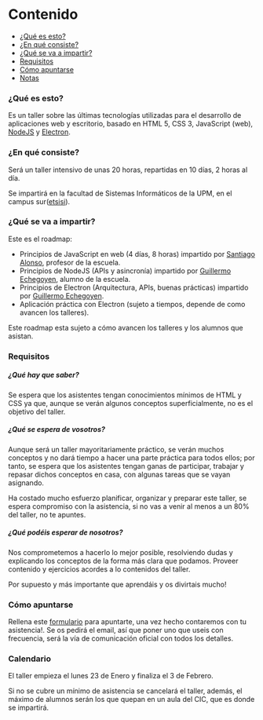# Contenido

* [¿Qué es esto?](#queesto)
* [¿En qué consiste?](#enqueconsiste)
* [¿Qué se va a impartir?](#queseimparte)
* [Requisitos](#requisitos)
* [Cómo apuntarse](#apuntarse)
* [Notas](#notas)

### ¿Qué es esto?

Es un taller sobre las últimas tecnologías utilizadas para el desarrollo de aplicaciones web y escritorio, basado en HTML 5, CSS 3, JavaScript (web), [NodeJS](https://nodejs.org/) y [Electron](http://electron.atom.io/).

### ¿En qué consiste?

Será un taller intensivo de unas 20 horas, repartidas en 10 días, 2 horas al día.

Se impartirá en la facultad de Sistemas Informáticos de la UPM, en el campus sur([etsisi](http://www.etsisi.upm.es/)).

### ¿Qué se va a impartir?

Este es el roadmap:
* Principios de JavaScript en web (4 días, 8 horas) impartido por [Santiago Alonso](https://es.linkedin.com/in/santiago-alonso-villaverde-30439a1a), profesor de la escuela.
* Principios de NodeJS (APIs y asincronía) impartido por [Guillermo Echegoyen](https://www.linkedin.com/in/guillermo-blanco-354a6a51), alumno de la escuela.
* Principios de Electron (Arquitectura, APIs, buenas prácticas) impartido por [Guillermo Echegoyen](https://www.linkedin.com/in/guillermo-blanco-354a6a51).
* Aplicación práctica con Electron (sujeto a tiempos, depende de como avancen los talleres).

Este roadmap esta sujeto a cómo avancen los talleres y los alumnos que asistan.

### Requisitos

##### ¿Qué hay que saber?

Se espera que los asistentes tengan conocimientos mínimos de HTML y CSS ya que, aunque se verán algunos conceptos superficialmente, no es el objetivo del taller.

##### ¿Qué se espera de vosotros?

Aunque será un taller mayoritariamente práctico, se verán muchos conceptos y no dará tiempo a hacer una parte práctica para todos ellos; por tanto, se espera que los asistentes tengan ganas de participar, trabajar y repasar dichos conceptos en casa, con algunas tareas que se vayan asignando.

Ha costado mucho esfuerzo planificar, organizar y preparar este taller, se espera compromiso con la asistencia, si no vas a venir al menos a un 80% del taller, no te apuntes.

##### ¿Qué podéis esperar de nosotros?

Nos comprometemos a hacerlo lo mejor posible, resolviendo dudas y explicando los conceptos de la forma más clara que podamos.
Proveer contenido y ejercicios acordes a lo contenidos del taller.

Por supuesto y más importante que aprendáis y os divirtais mucho!

### Cómo apuntarse

Rellena este [formulario](https://goo.gl/forms/HK5fgJuLTMNtjIMH2) para apuntarte, una vez hecho contaremos con tu asistencia!. Se os pedirá el email, así que poner uno que useis con frecuencia, será la vía de comunicación oficial con todos los detalles.


### Calendario

El taller empieza el lunes 23 de Enero y finaliza el 3 de Febrero.

Si no se cubre un mínimo de asistencia se cancelará el taller, además, el máximo de alumnos serán los que quepan en un aula del CIC, que es donde se impartirá.

